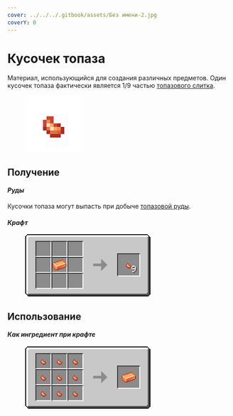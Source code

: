 ```yaml
---
cover: ../../../.gitbook/assets/Без имени-2.jpg
coverY: 0
---
```


# Кусочек топаза

Материал, использующийся для создания различных предметов. Один кусочек топаза фактически является 1/9 частью [топазового слитка](topazovyi-slitok.md).

<figure><img src="../../../.gitbook/assets/orange_ore_nugget.png" alt=""><figcaption></figcaption></figure>

## Получение

#### _Руды_

Кусочки топаза могут выпасть при добыче [топазовой руды](../../rudy/topazovaya-ruda.md).

#### _Крафт_



<figure><img src="../../../.gitbook/assets/orange_ore_nugget_result-multi.png" alt=""><figcaption></figcaption></figure>

## Использование

#### _Как ингредиент при крафте_

<figure><img src="../../../.gitbook/assets/orange_ore_ingot_result-x1.png" alt=""><figcaption></figcaption></figure>
